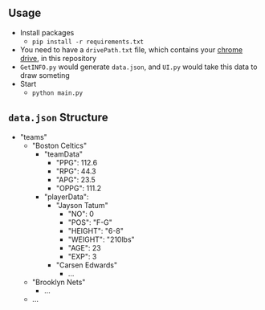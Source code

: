 ## Usage
- Install packages
    - `pip install -r requirements.txt`
- You need to have a `drivePath.txt` file, which contains your [chrome drive](https://sites.google.com/chromium.org/driver/), in this repository
- `GetINFO.py` would generate `data.json`, and `UI.py` would take this data to draw someting
- Start
    - `python main.py`

## `data.json` Structure
- "teams"
    - "Boston Celtics"
        - "teamData"
            - "PPG": 112.6
            - "RPG": 44.3
            - "APG": 23.5
            - "OPPG": 111.2
        - "playerData":
            - "Jayson Tatum"
                - "NO": 0
                - "POS": "F-G"
                - "HEIGHT": "6-8"
                - "WEIGHT": "210lbs"
                - "AGE": 23
                - "EXP": 3
            - "Carsen Edwards"
                - ...
    - "Brooklyn Nets"
        - ...
    - ...

